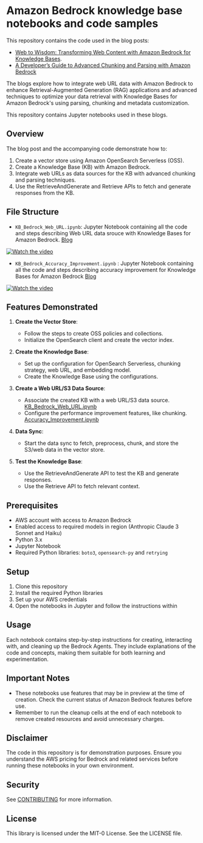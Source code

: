 # Amazon Bedrock knowledge base notebooks and code samples 

This repository contains the code used in the blog posts:

- [Web to Wisdom: Transforming Web Content with Amazon Bedrock for Knowledge Bases](https://community.aws/content/2j7MGeRCVUMb00EXlqIi1jk3lUa/web-to-wisdom-transforming-web-content-with-amazon-bedrock-knowledge-bases). 
- [A Developer’s Guide to Advanced Chunking and Parsing with Amazon Bedrock](https://community.aws/content/2jU5zpqh4cal0Lm47MBdRmKLLJ5/a-developer-s-guide-to-advanced-chunking-and-parsing-with-amazon-bedrock)

The blogs explore how to integrate web URL data with Amazon Bedrock to enhance Retrieval-Augmented Generation (RAG) applications and advanced techniques to optimize your data retrieval with Knowledge Bases for Amazon Bedrock's using parsing, chunking and metadata customization.

This repository contains Jupyter notebooks used in these blogs. 

## Overview

The blog post and the accompanying code demonstrate how to:

1. Create a vector store using Amazon OpenSearch Serverless (OSS).
2. Create a Knowledge Base (KB) with Amazon Bedrock.
3. Integrate web URLs as data sources for the KB with advanced chunking and parsing techniques.
4. Use the RetrieveAndGenerate and Retrieve APIs to fetch and generate responses from the KB.

## File Structure

- `KB_Bedrock_Web_URL.ipynb`: Jupyter Notebook containing all the code and steps describing Web URL data srouce with Knowledge Bases for Amazon Bedrock. [Blog](https://community.aws/content/2j7MGeRCVUMb00EXlqIi1jk3lUa/web-to-wisdom-transforming-web-content-with-amazon-bedrock-knowledge-bases)

[![Watch the video](https://img.youtube.com/vi/TIvHx81J1zI/maxresdefault.jpg)](https://www.youtube.com/watch?v=TIvHx81J1zI)

- `KB_Bedrock_Accuracy_Improvement.ipynb` : Jupyter Notebook containing all the code and steps describing accuracy improvement for Knowledge Bases for Amazon Bedrock [Blog](https://community.aws/content/2jU5zpqh4cal0Lm47MBdRmKLLJ5/a-developer-s-guide-to-advanced-chunking-and-parsing-with-amazon-bedrock)

[![Watch the video](https://img.youtube.com/vi/CFyFN0DuO5o/maxresdefault.jpg)](https://www.youtube.com/watch?v=CFyFN0DuO5o)
## Features Demonstrated

1. **Create the Vector Store**:
    - Follow the steps to create OSS policies and collections. 
    - Initialize the OpenSearch client and create the vector index.

2. **Create the Knowledge Base**:
    - Set up the configuration for OpenSearch Serverless, chunking strategy, web URL, and embedding model.
    - Create the Knowledge Base using the configurations.

3. **Create a Web URL/S3 Data Source**: 
    - Associate the created KB with a web URL/S3 data source. [KB_Bedrock_Web_URL.ipynb](./KB_Bedrock_Web_URL.ipynb)
    - Configure the performance improvement features, like chunking. [Accuracy_Improvement.ipynb](./KB_Bedrock_Accuracy_Improvement.ipynb)

4. **Data Sync**:
    - Start the data sync to fetch, preprocess, chunk, and store the S3/web data in the vector store.

5. **Test the Knowledge Base**:
    - Use the RetrieveAndGenerate API to test the KB and generate responses.
    - Use the Retrieve API to fetch relevant context.

## Prerequisites

- AWS account with access to Amazon Bedrock
- Enabled access to required models in region (Anthropic Claude 3 Sonnet and Haiku)
- Python 3.x
- Jupyter Notebook
- Required Python libraries: `boto3`, `opensearch-py` and `retrying`

## Setup

1. Clone this repository
2. Install the required Python libraries
3. Set up your AWS credentials
4. Open the notebooks in Jupyter and follow the instructions within

## Usage

Each notebook contains step-by-step instructions for creating, interacting with, and cleaning up the Bedrock Agents. They include explanations of the code and concepts, making them suitable for both learning and experimentation.

## Important Notes

- These notebooks use features that may be in preview at the time of creation. Check the current status of Amazon Bedrock features before use.
- Remember to run the cleanup cells at the end of each notebook to remove created resources and avoid unnecessary charges.

## Disclaimer

The code in this repository is for demonstration purposes. Ensure you understand the AWS pricing for Bedrock and related services before running these notebooks in your own environment.

## Security

See [CONTRIBUTING](CONTRIBUTING.md#security-issue-notifications) for more information.

## License

This library is licensed under the MIT-0 License. See the LICENSE file.